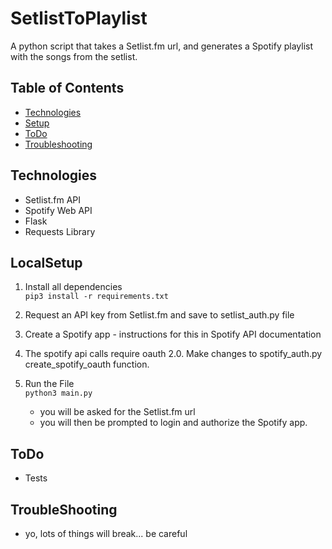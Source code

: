 # SetlistToPlaylist
A python script that takes a Setlist.fm url, and generates a Spotify playlist with the songs from the setlist.

## Table of Contents
* [Technologies](#Technologies)
* [Setup](#LocalSetup)
* [ToDo](#ToDo)
* [Troubleshooting](#Troubleshooting)

## Technologies
* Setlist.fm API
* Spotify Web API
* Flask
* Requests Library


## LocalSetup
1) Install all dependencies   
`pip3 install -r requirements.txt`

2) Request an API key from Setlist.fm and save to setlist_auth.py file

3) Create a Spotify app - instructions for this in Spotify API documentation

4) The spotify api calls require oauth 2.0. Make changes to spotify_auth.py create_spotify_oauth function.

5) Run the File  
`python3 main.py`   
    * you will be asked for the Setlist.fm url
    * you will then be prompted to login and authorize the Spotify app.


## ToDo
* Tests

## TroubleShooting
* yo, lots of things will break... be careful 
